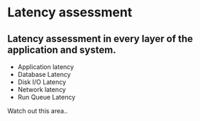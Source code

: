 # Latency assessment

## Latency assessment in every layer of the application and system.
- Application latency
- Database Latency
- Disk I/O Latency
- Network latency
- Run Queue Latency

Watch out this area..
